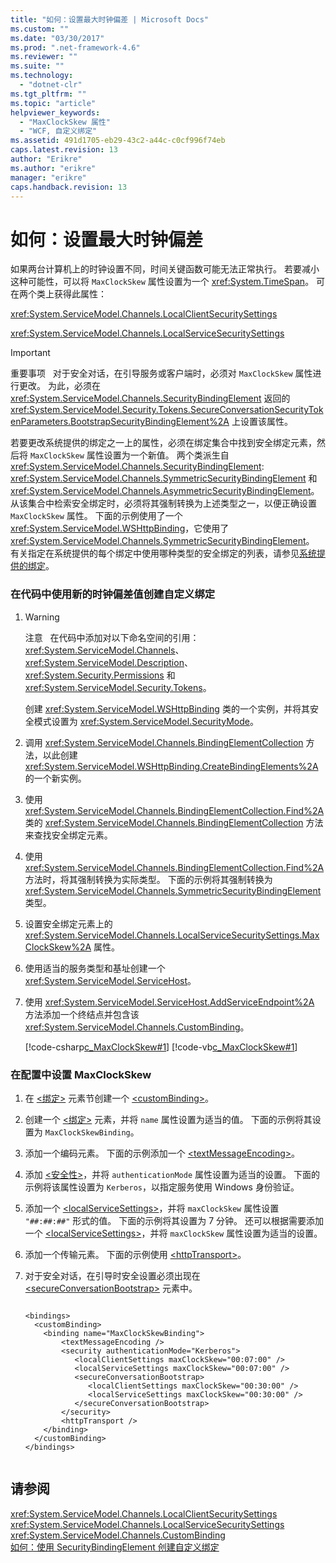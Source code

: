 ```yaml
---
title: "如何：设置最大时钟偏差 | Microsoft Docs"
ms.custom: ""
ms.date: "03/30/2017"
ms.prod: ".net-framework-4.6"
ms.reviewer: ""
ms.suite: ""
ms.technology: 
  - "dotnet-clr"
ms.tgt_pltfrm: ""
ms.topic: "article"
helpviewer_keywords: 
  - "MaxClockSkew 属性"
  - "WCF, 自定义绑定"
ms.assetid: 491d1705-eb29-43c2-a44c-c0cf996f74eb
caps.latest.revision: 13
author: "Erikre"
ms.author: "erikre"
manager: "erikre"
caps.handback.revision: 13
---
```

# 如何：设置最大时钟偏差
如果两台计算机上的时钟设置不同，时间关键函数可能无法正常执行。  若要减小这种可能性，可以将 `MaxClockSkew` 属性设置为一个 <xref:System.TimeSpan>。  可在两个类上获得此属性：  
  
 <xref:System.ServiceModel.Channels.LocalClientSecuritySettings>  
  
 <xref:System.ServiceModel.Channels.LocalServiceSecuritySettings>  
  
> [!IMPORTANT]
>  重要事项   对于安全对话，在引导服务或客户端时，必须对 `MaxClockSkew` 属性进行更改。  为此，必须在 <xref:System.ServiceModel.Channels.SecurityBindingElement> 返回的 <xref:System.ServiceModel.Security.Tokens.SecureConversationSecurityTokenParameters.BootstrapSecurityBindingElement%2A> 上设置该属性。  
  
 若要更改系统提供的绑定之一上的属性，必须在绑定集合中找到安全绑定元素，然后将 `MaxClockSkew` 属性设置为一个新值。  两个类派生自 <xref:System.ServiceModel.Channels.SecurityBindingElement>: <xref:System.ServiceModel.Channels.SymmetricSecurityBindingElement> 和 <xref:System.ServiceModel.Channels.AsymmetricSecurityBindingElement>。  从该集合中检索安全绑定时，必须将其强制转换为上述类型之一，以便正确设置 `MaxClockSkew` 属性。  下面的示例使用了一个 <xref:System.ServiceModel.WSHttpBinding>，它使用了 <xref:System.ServiceModel.Channels.SymmetricSecurityBindingElement>。  有关指定在系统提供的每个绑定中使用哪种类型的安全绑定的列表，请参见[系统提供的绑定](../../../../docs/framework/wcf/system-provided-bindings.md)。  
  
### 在代码中使用新的时钟偏差值创建自定义绑定  
  
1.  > [!WARNING]
    >  注意   在代码中添加对以下命名空间的引用：<xref:System.ServiceModel.Channels>、<xref:System.ServiceModel.Description>、<xref:System.Security.Permissions> 和 <xref:System.ServiceModel.Security.Tokens>。  
  
     创建 <xref:System.ServiceModel.WSHttpBinding> 类的一个实例，并将其安全模式设置为 <xref:System.ServiceModel.SecurityMode>。  
  
2.  调用 <xref:System.ServiceModel.Channels.BindingElementCollection> 方法，以此创建 <xref:System.ServiceModel.WSHttpBinding.CreateBindingElements%2A> 的一个新实例。  
  
3.  使用 <xref:System.ServiceModel.Channels.BindingElementCollection.Find%2A> 类的 <xref:System.ServiceModel.Channels.BindingElementCollection> 方法来查找安全绑定元素。  
  
4.  使用 <xref:System.ServiceModel.Channels.BindingElementCollection.Find%2A> 方法时，将其强制转换为实际类型。  下面的示例将其强制转换为 <xref:System.ServiceModel.Channels.SymmetricSecurityBindingElement> 类型。  
  
5.  设置安全绑定元素上的 <xref:System.ServiceModel.Channels.LocalServiceSecuritySettings.MaxClockSkew%2A> 属性。  
  
6.  使用适当的服务类型和基址创建一个 <xref:System.ServiceModel.ServiceHost>。  
  
7.  使用 <xref:System.ServiceModel.ServiceHost.AddServiceEndpoint%2A> 方法添加一个终结点并包含该 <xref:System.ServiceModel.Channels.CustomBinding>。  
  
     [!code-csharp[c_MaxClockSkew#1](../../../../samples/snippets/csharp/VS_Snippets_CFX/c_maxclockskew/cs/source.cs#1)]
     [!code-vb[c_MaxClockSkew#1](../../../../samples/snippets/visualbasic/VS_Snippets_CFX/c_maxclockskew/vb/source.vb#1)]  
  
### 在配置中设置 MaxClockSkew  
  
1.  在 [\<绑定\>](../../../../docs/framework/configure-apps/file-schema/wcf/bindings.md) 元素节创建一个 [\<customBinding\>](../../../../docs/framework/configure-apps/file-schema/wcf/custombinding.md)。  
  
2.  创建一个 [\<绑定\>](../../../../docs/framework/misc/binding.md) 元素，并将 `name` 属性设置为适当的值。  下面的示例将其设置为 `MaxClockSkewBinding`。  
  
3.  添加一个编码元素。  下面的示例添加一个 [\<textMessageEncoding\>](../../../../docs/framework/configure-apps/file-schema/wcf/textmessageencoding.md)。  
  
4.  添加 [\<安全性\>](../../../../docs/framework/configure-apps/file-schema/wcf/security-of-custombinding.md)，并将 `authenticationMode` 属性设置为适当的设置。  下面的示例将该属性设置为 `Kerberos`，以指定服务使用 Windows 身份验证。  
  
5.  添加一个 [\<localServiceSettings\>](../../../../docs/framework/configure-apps/file-schema/wcf/localservicesettings-element.md)，并将 `maxClockSkew` 属性设置 `"##:##:##"` 形式的值。  下面的示例将其设置为 7 分钟。  还可以根据需要添加一个 [\<localServiceSettings\>](../../../../docs/framework/configure-apps/file-schema/wcf/localservicesettings-element.md)，并将 `maxClockSkew` 属性设置为适当的设置。  
  
6.  添加一个传输元素。  下面的示例使用 [\<httpTransport\>](../../../../docs/framework/configure-apps/file-schema/wcf/httptransport.md)。  
  
7.  对于安全对话，在引导时安全设置必须出现在 [\<secureConversationBootstrap\>](../../../../docs/framework/configure-apps/file-schema/wcf/secureconversationbootstrap.md) 元素中。  
  
    ```  
  
    <bindings>  
      <customBinding>  
        <binding name="MaxClockSkewBinding">  
            <textMessageEncoding />  
            <security authenticationMode="Kerberos">  
               <localClientSettings maxClockSkew="00:07:00" />  
               <localServiceSettings maxClockSkew="00:07:00" />  
               <secureConversationBootstrap>  
                  <localClientSettings maxClockSkew="00:30:00" />  
                  <localServiceSettings maxClockSkew="00:30:00" />  
               </secureConversationBootstrap>  
            </security>  
            <httpTransport />  
        </binding>  
      </customBinding>  
    </bindings>  
  
    ```  
  
## 请参阅  
 <xref:System.ServiceModel.Channels.LocalClientSecuritySettings>   
 <xref:System.ServiceModel.Channels.LocalServiceSecuritySettings>   
 <xref:System.ServiceModel.Channels.CustomBinding>   
 [如何：使用 SecurityBindingElement 创建自定义绑定](../../../../docs/framework/wcf/feature-details/how-to-create-a-custom-binding-using-the-securitybindingelement.md)